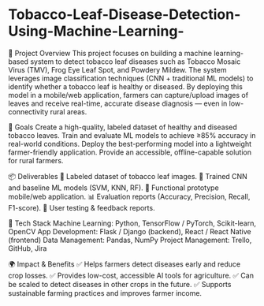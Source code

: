 # Tobacco-Leaf-Disease-Detection-Using-Machine-Learning-

📌 Project Overview
This project focuses on building a machine learning-based system to detect tobacco leaf diseases such as Tobacco Mosaic Virus (TMV), Frog Eye Leaf Spot, and Powdery Mildew.
The system leverages image classification techniques (CNN + traditional ML models) to identify whether a tobacco leaf is healthy or diseased.
By deploying this model in a mobile/web application, farmers can capture/upload images of leaves and receive real-time, accurate disease diagnosis — even in low-connectivity rural areas.

🎯 Goals
Create a high-quality, labeled dataset of healthy and diseased tobacco leaves.
Train and evaluate ML models to achieve ≥85% accuracy in real-world conditions.
Deploy the best-performing model into a lightweight farmer-friendly application.
Provide an accessible, offline-capable solution for rural farmers.

📦 Deliverables
📂 Labeled dataset of tobacco leaf images.
🤖 Trained CNN and baseline ML models (SVM, KNN, RF).
📱 Functional prototype mobile/web application.
📊 Evaluation reports (Accuracy, Precision, Recall, F1-score).
📝 User testing & feedback reports.

🚀 Tech Stack
Machine Learning: Python, TensorFlow / PyTorch, Scikit-learn, OpenCV
App Development: Flask / Django (backend), React / React Native (frontend)
Data Management: Pandas, NumPy
Project Management: Trello, GitHub, Jira

🌍 Impact & Benefits
✅ Helps farmers detect diseases early and reduce crop losses.
✅ Provides low-cost, accessible AI tools for agriculture.
✅ Can be scaled to detect diseases in other crops in the future.
✅ Supports sustainable farming practices and improves farmer income.

